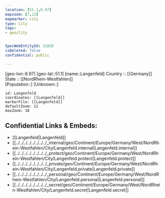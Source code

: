 ```yaml
---
location: [51.1,6.97] 
mapzoom: [7,12] 
mapmarker: city 
type: City
tags:
- geo/City


SpocWebEntityId: 31828
isDeleted: false
confidential: public

---
```

[geo-lon::6.97] 
[geo-lat::51.1] 
[name::Langenfeld] 
Country :: [[Germany]]  
State :: [[NordRhein-Westfahlen]]  
[Population::] 
[Unknown::] 


```leaflet
id: Langenfeld
coordinates: [[Langenfeld]] 
markerFile: [[Langenfeld]] 
defaultZoom: 11 
maxZoom: 18
```


## Confidential Links & Embeds: 
- [[Langenfeld|Langenfeld]]  
- [[../../../../../../../../_internal/geo/Continent/Europe/Germany/West/NordRhein-Westfahlen/City/Langenfeld.internal|Langenfeld.internal]] 
- [[../../../../../../../../_protect/geo/Continent/Europe/Germany/West/NordRhein-Westfahlen/City/Langenfeld.protect|Langenfeld.protect]] 
- [[../../../../../../../../_private/geo/Continent/Europe/Germany/West/NordRhein-Westfahlen/City/Langenfeld.private|Langenfeld.private]] 
- [[../../../../../../../../_personal/geo/Continent/Europe/Germany/West/NordRhein-Westfahlen/City/Langenfeld.personal|Langenfeld.personal]] 
- [[../../../../../../../../_secret/geo/Continent/Europe/Germany/West/NordRhein-Westfahlen/City/Langenfeld.secret|Langenfeld.secret]] 
